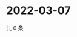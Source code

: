 # 2022-03-07

共 0 条

<!-- BEGIN WEIBO -->
<!-- 最后更新时间 Mon Mar 07 2022 06:00:58 GMT+0800 (China Standard Time) -->

<!-- END WEIBO -->
